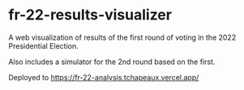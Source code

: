 # fr-22-results-visualizer

A web visualization of results of the first round of voting in the 2022 Presidential Election.

Also includes a simulator for the 2nd round based on the first.

Deployed to
https://fr-22-analysis.tchapeaux.vercel.app/
